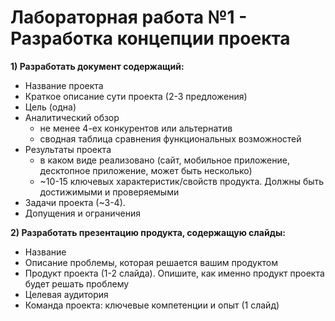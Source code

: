 Лабораторная работа №1 - Разработка концепции проекта
=====================================================

__1) Разработать документ содержащий:__

- Название проекта
- Краткое описание сути проекта (2-3 предложения)
- Цель (одна)
- Аналитический обзор 
  - не менее 4-ех конкурентов или альтернатив
  - сводная таблица сравнения функциональных возможностей
- Результаты проекта 
  - в каком виде реализовано (сайт, мобильное приложение, десктопное приложение, может быть несколько)
  - ~10-15 ключевых характеристик/свойств продукта. Должны быть достижимыми и проверяемыми
- Задачи проекта (~3-4). 
- Допущения и ограничения


__2) Разработать презентацию продукта, содержащую слайды:__

- Название
- Описание проблемы, которая решается вашим продуктом
- Продукт проекта (1-2 слайда). Опишите, как именно продукт проекта будет решать проблему
- Целевая аудитория
- Команда проекта: ключевые компетенции и опыт (1 слайд)
